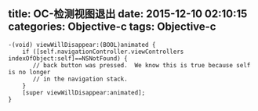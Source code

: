 title: OC-检测视图退出
date: 2015-12-10 02:10:15
categories: Objective-c
tags: Objective-c
---

	-(void) viewWillDisappear:(BOOL)animated {
	    if ([self.navigationController.viewControllers indexOfObject:self]==NSNotFound) {
	       // back button was pressed.  We know this is true because self is no longer
	       // in the navigation stack.  
	    }
	    [super viewWillDisappear:animated];
	}


